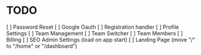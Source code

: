 # TODO

[ ] Password Reset
[ ] Google Oauth
[ ] Registration handler
[ ] Profile Settings
[ ] Team Management
[ ] Team Switcher
[ ] Team Members
[ ] Billing
[ ] SEO Admin Settings (load on app start)
[ ] Landing Page (move "/" to "/home" or "/dashboard")